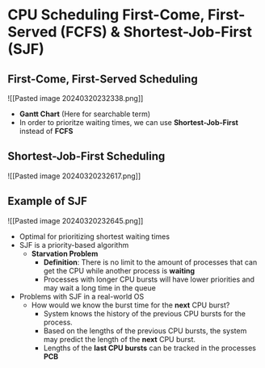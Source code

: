 # CPU Scheduling First-Come, First-Served (FCFS) & Shortest-Job-First (SJF)
## First-Come, First-Served Scheduling
![[Pasted image 20240320232338.png]]
- **Gantt Chart** (Here for searchable term)
- In order to prioritze waiting times, we can use **Shortest-Job-First** instead of **FCFS**

## Shortest-Job-First Scheduling
![[Pasted image 20240320232617.png]]

## Example of SJF
![[Pasted image 20240320232645.png]]
- Optimal for prioritizing shortest waiting times
- SJF is a priority-based algorithm
	- **Starvation Problem**
		- **Definition**: There is no limit to the amount of processes that can get the CPU while another process is **waiting** 
		- Processes with longer CPU bursts will have lower priorities and may wait a long time in the queue
- Problems with SJF in a real-world OS
	- How would we know the burst time for the **next** CPU burst?
		- System knows the history of the previous CPU bursts for the process.
		- Based on the lengths of the previous CPU bursts, the system may predict the length of the **next** CPU burst.
		- Lengths of the **last CPU bursts** can be tracked in the processes **PCB**